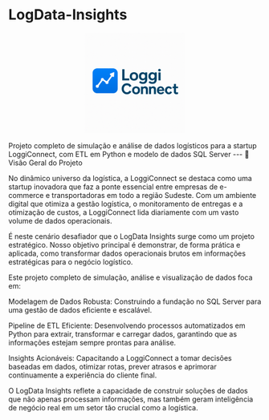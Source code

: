 # LogData-Insights
<p align="center">
  <img src="Logomarca.png" alt="Logomarca da LoggiConnect" width="200">
</p>
Projeto completo de simulação e análise de dados logísticos para a startup LoggiConnect, com ETL em Python e modelo de dados SQL Server
---
🚀 Visão Geral do Projeto

No dinâmico universo da logística, a LoggiConnect se destaca como uma startup inovadora que faz a ponte essencial entre empresas de e-commerce e transportadoras em todo a região Sudeste. Com um ambiente digital que otimiza a gestão logística, o monitoramento de entregas e a otimização de custos, a LoggiConnect lida diariamente com um vasto volume de dados operacionais.

É neste cenário desafiador que o LogData Insights surge como um projeto estratégico. Nosso objetivo principal é demonstrar, de forma prática e aplicada, como transformar dados operacionais brutos em informações estratégicas para o negócio logístico.

Este projeto completo de simulação, análise e visualização de dados foca em:

Modelagem de Dados Robusta: Construindo a fundação no SQL Server para uma gestão de dados eficiente e escalável.

Pipeline de ETL Eficiente: Desenvolvendo processos automatizados em Python para extrair, transformar e carregar dados, garantindo que as informações estejam sempre prontas para análise.

Insights Acionáveis: Capacitando a LoggiConnect a tomar decisões baseadas em dados, otimizar rotas, prever atrasos e aprimorar continuamente a experiência do cliente final.

O LogData Insights reflete a capacidade de construir soluções de dados que não apenas processam informações, mas também geram inteligência de negócio real em um setor tão crucial como a logística.
